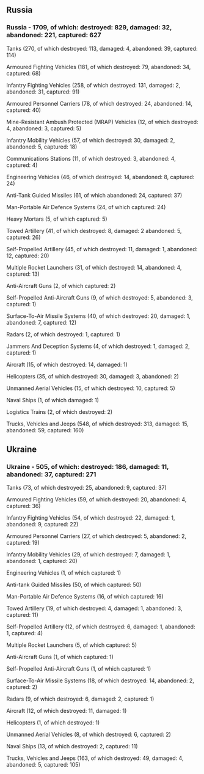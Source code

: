 
 
 ## Russia
 
 ### Russia - 1709, of which: destroyed: 829, damaged: 32, abandoned: 221, captured: 627

 

 

 Tanks (270, of which destroyed: 113, damaged: 4, abandoned: 39, captured: 114)

 Armoured Fighting Vehicles (181, of which destroyed: 79, abandoned: 34, captured: 68)

 Infantry Fighting Vehicles (258, of which destroyed: 131, damaged: 2, abandoned: 31, captured: 91)

 Armoured Personnel Carriers (78, of which destroyed: 24, abandoned: 14, captured: 40)

 Mine-Resistant Ambush Protected (MRAP) Vehicles (12, of which destroyed: 4, abandoned: 3, captured: 5)

 Infantry Mobility Vehicles (57, of which destroyed: 30, damaged: 2, abandoned: 5, captured: 18)

 Communications Stations (11, of which destroyed: 3, abandoned: 4, captured: 4)

 Engineering Vehicles (46, of which destroyed: 14, abandoned: 8, captured: 24)

 Anti-Tank Guided Missiles (61, of which abandoned: 24, captured: 37)

 Man-Portable Air Defence Systems (24, of which captured: 24)

 Heavy Mortars (5, of which captured: 5)

 Towed Artillery (41, of which destroyed: 8, damaged: 2 abandoned: 5, captured: 26)

 Self-Propelled Artillery (45, of which destroyed: 11, damaged: 1, abandoned: 12, captured: 20)

 Multiple Rocket Launchers (31, of which destroyed: 14, abandoned: 4, captured: 13)

 Anti-Aircraft Guns (2, of which captured: 2)

 Self-Propelled Anti-Aircraft Guns (9, of which destroyed: 5, abandoned: 3, captured: 1)

 Surface-To-Air Missile Systems (40, of which destroyed: 20, damaged: 1, abandoned: 7, captured: 12)

 Radars (2, of which destroyed: 1, captured: 1)

 Jammers And Deception Systems (4, of which destroyed: 1, damaged: 2, captured: 1)

 Aircraft (15, of which destroyed: 14, damaged: 1)

 Helicopters (35, of which destroyed: 30, damaged: 3, abandoned: 2)

 Unmanned Aerial Vehicles (15, of which destroyed: 10, captured: 5)

 Naval Ships (1, of which damaged: 1)

 Logistics Trains (2, of which destroyed: 2)

 Trucks, Vehicles and Jeeps (548, of which destroyed: 313, damaged: 15, abandoned: 59, captured: 160)

 
 
 ## Ukraine
 
 ### Ukraine - 505, of which: destroyed: 186, damaged: 11, abandoned: 37, captured: 271

 

 

 Tanks (73, of which destroyed: 25, abandoned: 9, captured: 37)

 Armoured Fighting Vehicles (59, of which destroyed: 20, abandoned: 4, captured: 36)

 Infantry Fighting Vehicles (54, of which destroyed: 22, damaged: 1, abandoned: 9, captured: 22)

 Armoured Personnel Carriers (27, of which destroyed: 5, abandoned: 2, captured: 19)

 Infantry Mobility Vehicles (29, of which destroyed: 7, damaged: 1, abandoned: 1, captured: 20)

 Engineering Vehicles (1, of which captured: 1)

 Anti-tank Guided Missiles (50, of which captured: 50)

 Man-Portable Air Defence Systems (16, of which captured: 16)

 Towed Artillery (19, of which destroyed: 4, damaged: 1, abandoned: 3, captured: 11)

 Self-Propelled Artillery (12, of which destroyed: 6, damaged: 1, abandoned: 1, captured: 4)

 Multiple Rocket Launchers (5, of which captured: 5)

 Anti-Aircraft Guns (1, of which captured: 1)

 Self-Propelled Anti-Aircraft Guns (1, of which captured: 1)

 Surface-To-Air Missile Systems (18, of which destroyed: 14, abandoned: 2, captured: 2)

 

 

 Radars (9, of which destroyed: 6, damaged: 2, captured: 1)

 Aircraft (12, of which destroyed: 11, damaged: 1)

 Helicopters (1, of which destroyed: 1)

 Unmanned Aerial Vehicles (8, of which destroyed: 6, captured: 2)

 Naval Ships (13, of which destroyed: 2, captured: 11)

 Trucks, Vehicles and Jeeps (163, of which destroyed: 49, damaged: 4, abandoned: 5, captured: 105)


